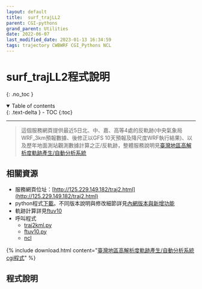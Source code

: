 ```yaml
---
layout: default
title:  surf_trajLL2
parent: CGI-pythons
grand_parent: Utilities
date: 2022-06-07
last_modified_date: 2023-01-13 16:34:59
tags: trajectory CWBWRF CGI_Pythons NCL
---
```


# surf_trajLL2程式說明
{: .no_toc }

<details open markdown="block">
  <summary>
    Table of contents
  </summary>
  {: .text-delta }
- TOC
{:toc}
</details>

---

> 這個服務網頁提供最近5日北、中、嘉、高等4處的反軌跡(中央氣象局WRF_3km預報數據、後修正以GFS 10天預報及降尺度WRF執行結果)、以及歷年地面測站觀測數據計算之正/反軌跡，整體服務說明見[臺灣地區高解析度軌跡產生/自動分析系統](traj.md)

## 相關資源

- 服務網頁位址：[http://125.229.149.182/traj2.html](http://125.229.149.182/traj2.html)
- python程式[下載](./traj/surf_trajLL2.py)。不同版本說明與修改細節詳見[內網版本與新增功能](../../TrajModels/ftuv10/4.daily_traj%40ses.md)
- 軌跡計算詳見[ftuv10](../../TrajModels/ftuv10/ftuv10.md)
- 呼叫程式
  - [traj2kml.py](../../wind_models/CODiS/5.traj.md)
  - [ftuv10.py](../../TrajModels/ftuv10/ftuv10.md)
  - [ncl](../Graphics/NCL/)

{% include download.html content="[臺灣地區高解析度軌跡產生/自動分析系統cgi程式](https://github.com/sinotec2/Focus-on-Air-Quality/blob/main/utilities/CGI-pythons/surf_trajLL2.py)" %}

## 程式說明

